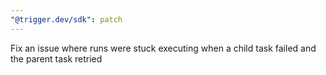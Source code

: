 ```yaml
---
"@trigger.dev/sdk": patch
---
```


Fix an issue where runs were stuck executing when a child task failed and the parent task retried
